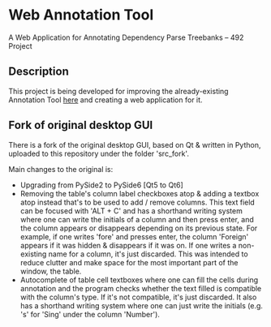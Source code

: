 # Web Annotation Tool
A Web Application for Annotating Dependency Parse Treebanks – 492 Project

## Description
This project is being developed for improving the already-existing Annotation Tool [here](https://github.com/boun-tabi/BoAT) and creating a web application for it.

## Fork of original desktop GUI
There is a fork of the original desktop GUI, based on Qt & written in Python, uploaded to this repository under the folder 'src_fork'.

Main changes to the original is:
- Upgrading from PySide2 to PySide6 [Qt5 to Qt6]
- Removing the table's column label checkboxes atop & adding a textbox atop instead that's to be used to add / remove columns. This text field can be focused with 'ALT + C' and has a shorthand writing system where one can write the initials of a column and then press enter, and the column appears or disappears depending on its previous state. For example, if one writes 'fore' and presses enter, the column 'Foreign' appears if it was hidden & disappears if it was on. If one writes a non-existing name for a column, it's just discarded. This was intended to reduce clutter and make space for the most important part of the window, the table.
- Autocomplete of table cell textboxes where one can fill the cells during annotation and the program checks whether the text filled is compatible with the column's type. If it's not compatible, it's just discarded. It also has a shorthand writing system where one can just write the initials (e.g. 's' for 'Sing' under the column 'Number').
